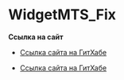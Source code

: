 # WidgetMTS_Fix

**Ссылка на сайт**

- [Ссылка сайта на ГитХабе](https://widgetMtsFix.github.io/widget/)

- [Ссылка сайта на ГитХабе](https://widgetmtsfix.github.io/widget/)
